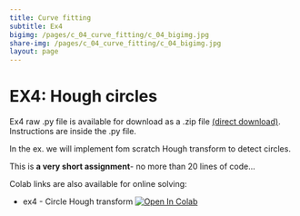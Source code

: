 ```yaml
---
title: Curve fitting
subtitle: Ex4
bigimg: /pages/c_04_curve_fitting/c_04_bigimg.jpg
share-img: /pages/c_04_curve_fitting/c_04_bigimg.jpg
layout: page
---
```


# EX4: Hough circles
Ex4 raw .py file is available for download as a .zip file [(direct download)](https://github.com/YoniChechik/AI_is_Math/raw/master/c_04_curve_fitting/site_docs/ex4/ex4.zip). Instructions are inside the .py file.

In the ex. we will implement fom scratch Hough transform to detect circles.

This is **a very short assignment**- no more than 20 lines of code...

Colab links are also available for online solving:
- ex4 - Circle Hough transform [![Open In Colab](https://colab.research.google.com/assets/colab-badge.svg)](https://colab.research.google.com/github/YoniChechik/AI_is_Math/blob/master/c_04_curve_fitting/site_docs/ex4/ex4.ipynb)

